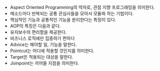 - Aspect Oriented Programming의 약자로, 관점 지향 프로그래밍을 의미한다.
- 메소드마다 반복되는 공통 관심사들을 모아서 모듈화 하는 기법이다.
- 핵심적인 기능과 공통적인 기능을 분리한다는 특징이 있다.
- AOP의 특징은 다음과 같다.
- 유지보수의 편리함을 제공한다.
- 비즈니스 로직에만 집중하기 편하다
- Advice는 해야할 일, 기능을 말한다.
- Pointcut는 어디에 적용할 것인지를 의미한다.
- Target은 적용되는 대상을 말한다.
- Joinpoint는 끼어들 지점을 의미한다.
